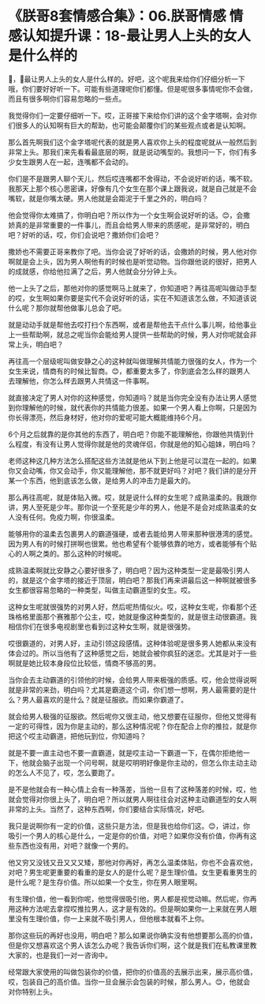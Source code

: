 # 《朕哥8套情感合集》：06.朕哥情感 情感认知提升课：18-最让男人上头的女人是什么样的

🎼，🎼最让男人上头的女人是什么样的。好吧，这个呢我来给你们仔细分析一下哦，你们要好好听一下。可能有些道理呢你们都懂。但是呢很多事情呢你不会做，而且有很多啊你们容易忽略的一些点。

我觉得你们一定要仔细听一下。哎，正哥接下来给你们讲的这个金字塔啊，会对你们很多人的认知啊有巨大的帮助，也可能会颠覆你们的某些观点或者是认知啊。

那么首先啊我们这个金字塔呢代表的就是男人喜欢你上头的程度呢就从一般然后到非常上头。那我们来先看看最底层的啊，就是说动嘴型的。我想问一下，你们有多少女生跟男人在一起，连嘴都不会动的。

你们是不是跟男人聊个天儿，然后哎连嘴都不舍得动，不会说好听的话，嘴不软。我那天上那个核心思密课，好像有几个女生在那个课上跟我说，就是自己就是不会嘴软，就是你嘴太硬。男人他就是会距泥于千里之外的，明白吗？

他会觉得你太难搞了，你明白吧？所以作为一个女生啊会说好听的话。😊，会撒娇真的是非常重要的一件事儿，而且会给男人带来的质感呢，是非常好的，明白吧？好听的话，哎，你们会说吧？撒娇你们会吧？

撒娇也不需要正哥来教你了吧。当你会说了好听的话，会撒娇的时候，男人他对你啊就是会上头，因为男人啊他有的时候也是听觉动物。当你跟他说的很好，把男人的成就感，你给他拉满了之后，男人他就会分分钟上头。

他一上头了之后，那他对你的感觉啊马上就来了，你知道吧？再往高呢叫做动手型的哎，女生啊如果你要是实代不会说好听的话，实在不知道该怎么做，不知道该说什么呢？那你就帮他做事儿总会了吧。

就是动动手就是帮他去哎打扫个东西啊，或者是帮他去干点什么事儿啊，给他事业上一些帮助啊，就总之呢当你会能给男人提供一些帮助的时候，男人对你呢就会非常上头，明白吧？

再往高一个层级呢叫做安静之心的这种就叫做理解共情能力很强的女人，作为一个女生来说，情商有的时候比智商。😊，都重要太多了，你到底会怎么样的跟男人去理解他，你怎么样去跟男人共情这一件事啊。

就直接决定了男人对你的这种感觉，你知道吗？就是当你完全没有办法让男人感觉到你理解他的时候，就代表你的共情能力很差。如果一个男人看上你啊，只是因为你长得漂亮，然后身材好，他对你的爱呢可能大概能维持6个月。

6个月之后就靠的是你其他的东西了，明白吧？你能不能理解他，你跟他共情到什么程度，有没有让男人觉得你就是他的灵魂伴侣，你就是他的知心姐妹，明白吗？

老师这种这几种方法怎么搭配这些方法就是他从下到上他是可以混在一起的。如果你又会动嘴，你又会动手，你又能理解他，那不就更好吗？对吧？我们讲的是分开某一个东西，他到底该怎么做，是给男人的冲击力是最大的。

那么再往高呢，就是体贴入微。哎，就是说什么样的女生呢？成熟温柔的。我跟你讲，男人至死是少年。那你说一个至死是少年的男人，他是不是会对成熟温柔的女人没有任何。免疫力啊，你很温柔。

能够用你的温柔去包裹男人的霸道强硬，或者去能给男人带来那种很港湾的感觉。因为男人有的时候打拼啊也很累。他也希望有个能够依靠的地方，或者能够有个贴心的人啊之类的。那么这种的时候呢。

成熟温柔啊就比安静之心要好很多了，明白吧？因为这种类型一定是最吸引男人的，就是这个金字塔的接近于顶层，明白吧？那我们再来讲最后这一种啊就被很多女生都很容易忽略的一种类型，叫做主动霸道型的女生。哎。

这种女生呢就很强势的对男人好，然后呢热情似火。哎，这种女生呢，你看那个还珠格格里面那个赛雅那个公主，哎，她就是像这种类型的，就是很主动很霸道。我相信你们在很多电视剧里也看到过这种女生啊，就是很强势。

哎很霸道的，对男人好，主动引领这段感情。这种体验呢是很多男人她都从来没有体会过的。所以当他有了这种感觉之后，她就会被你疯狂的迷恋。尤其是对于一些啊就是她比较本身段位比较低，情商不够高的男。

当你会去主动霸道的引领他的时候，会给男人带来极强的质感。哎，他会觉得说啊就是非常的来劲，明白吗？尤其是霸道这个词，你们想一想啊，男人最需要的是什么？男人最喜欢的是什么？就是征服欲。而如果你霸道了。

就会给男人极强的征服欲。然后呢你又很主动，他又想要在征服你，但他又觉得有一定的可得性，因为你是主动的，那么这种情况呢？你在配合上你的推拉，就是你把这个哎主动霸道，把他玩到位，你知道吗？

就是不要一直主动也不要一直霸道，就是哎主动一下霸道一下，在偶尔拒绝他一下，他就会脑子出现一个问号啊，就是哎明明好像是你主动的，但怎么你主动主动的怎么人不见了，哎，怎么要跑了。

是不是他就会有一种心情上会有一种落差，当他一旦有了这种落差的时候，哎，他就会觉得对你很上头了，明白吧？所以就男人啊往往会对这种主动霸道型的女人啊非常的上头。当然了，这种东西啊，你们要结合实际情况，好吧。

我只是说啊你有一定的价值，这些只是方法，但是我也给你们这。😊，讲过，你吸引一个男人的核心是什么，一定是你的价值，对吧？如果你没有价值，你再有这些东西也没有用，对吧？就像一个男的。

他又穷又没钱又丑又又又矮，那他对你再好，再怎么温柔体贴，你也不会喜欢他，对吧？男生呢更重要的看重的是女人的是什么呢？是生理价值。女生更看重男生的是什么呢？是生存价值。所以如果一个女生，你在男人眼里啊。

有生理价值，他一看到你呢，他觉得很吸引他，男人都是视觉动嘛。然后呢，你再用这种方法呢去拿捏哎推拉男人，这才是有效的。但是啊如果你一上来就在男人眼里没有生理价值，你一上来就不吸引男人，但他根本就看不上你。

那你这些玩的再好也没用，明白吧？那么如果说你确实没有他想要那么高的价值，但是你又想喜欢这个男人该怎么办呢？我告诉你们啊，这个就是我们在私教课里教大家的，也是我们一对一咨询中。

经常跟大家使用的叫做包装你的价值，把你的价值高的去展示出来，展示高价值，哎，包装自己的高价值。当你一旦会展示会包装的时候，那么男人。😊，他就会对你特别上头。

